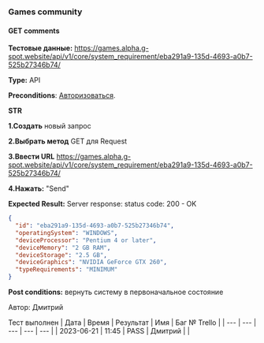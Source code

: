 ### Games community
#### GET comments

**Тестовые данные:** https://games.alpha.g-spot.website/api/v1/core/system_requirement/eba291a9-135d-4693-a0b7-525b27346b74/

**Type:** API

**Preconditions**: 
[Авторизоваться][a].

[a]: https://github.com/1fvwka/GSPOTtestingdocumentation/blob/main/Autorization.md

 **STR**

**1.Создать** новый запрос

**2.Выбрать метод** GET для Request

**3.Ввести URL** https://games.alpha.g-spot.website/api/v1/core/system_requirement/eba291a9-135d-4693-a0b7-525b27346b74/

**4.Нажать:** "Send"

 **Expected Result:**
 Server response: status code: 200 - OK
```json
{
  "id": "eba291a9-135d-4693-a0b7-525b27346b74",
  "operatingSystem": "WINDOWS",
  "deviceProcessor": "Pentium 4 or later",
  "deviceMemory": "2 GB RAM",
  "deviceStorage": "2.5 GB",
  "deviceGraphics": "NVIDIA GeForce GTX 260",
  "typeRequirements": "MINIMUM"
}
```
**Post conditions:** вернуть систему в первоначальное состояние

Автор: Дмитрий

Тест выполнен
| Дата | Время | Результат | Имя | Баг № Trello |
| --- | --- | --- | --- | --- |
| 2023-06-21 | 11:45 | PASS | Дмитрий |  | 
